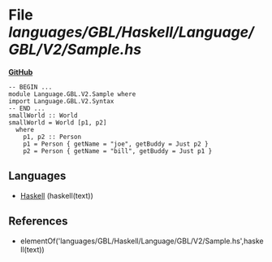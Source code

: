 # File _languages/GBL/Haskell/Language/GBL/V2/Sample.hs_
**[GitHub](https://github.com/softlang/yas/blob/master/languages/GBL/Haskell/Language/GBL/V2/Sample.hs)**
```
-- BEGIN ...
module Language.GBL.V2.Sample where
import Language.GBL.V2.Syntax
-- END ...
smallWorld :: World
smallWorld = World [p1, p2]
  where
    p1, p2 :: Person
    p1 = Person { getName = "joe", getBuddy = Just p2 }
    p2 = Person { getName = "bill", getBuddy = Just p1 }
```

## Languages
* [Haskell](../languages/Haskell.md) (haskell(text))

## References
* elementOf('languages/GBL/Haskell/Language/GBL/V2/Sample.hs',haskell(text))
